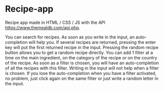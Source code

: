 # Recipe-app

Recipe app made in HTML / CSS / JS with the API https://www.themealdb.com/api.php. 

You can search for recipes. As soon as you write in the input, an auto-completion will help you. If several recipes are returned, pressing the enter key will put the first returned recipe in the input. Pressing the random recipe button allows you to get a random recipe directly. You can add 1 filter at a time on the main ingredient, on the category of the recipe or on the country of the recipe. As soon as a filter is chosen, you will have an auto-completion of all the recipes with this filter. Writing in the input will not help when a filter is chosen. If you lose the auto-completion when you have a filter activated, no problem, just click again on the same filter or just write a random letter in the input. 
